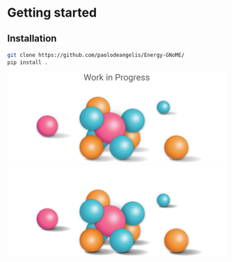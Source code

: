 # Getting started

## Installation

```bash
git clone https://github.com/paolodeangelis/Energy-GNoME/
pip install .
```

![Coming Soon](../assets/img/coming_soon_light.png#only-light)
![Coming Soon](../assets/img/coming_soon_dark.png#only-dark)
